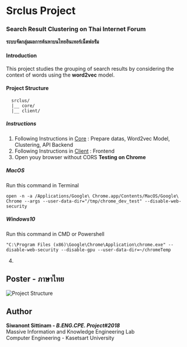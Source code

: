 # Srclus Project

### Search Result Clustering on Thai Internet Forum
**ระบบจัดกลุ่มผลการค้นหาบนไทยอินเทอร์เน็ตฟอรัม**

#### Introduction 

This project studies the grouping of search results by considering the context of words using the **word2vec** model. 

#### Project Structure
```
  srclus/
  |__ core/
  |__ client/
```
##### Instructions
1. Following Instructions in [Core](core/) : Prepare datas, Word2vec Model, Clustering, API Backend
2. Following Instructions in [Client](client/) : Frontend
3. Open youy browser without CORS
  **Testing on Chrome**

  ##### MacOS 
   Run this command in Terminal
  ```
  open -n -a /Applications/Google\ Chrome.app/Contents/MacOS/Google\ Chrome --args --user-data-dir="/tmp/chrome_dev_test" --disable-web-security
  ```

  ##### Windows10
   Run this command in CMD or Powershell
  ```
  "C:\Program Files (x86)\Google\Chrome\Application\chrome.exe" --disable-web-security --disable-gpu --user-data-dir=~/chromeTemp
  ```
4.

## Poster - ภาษาไทย
![Project Structure](https://lh3.googleusercontent.com/w_rIuxzc4qz09EsDw-L8tyd55FDOFkYeguQpyEuhnKVTy40tioFMoDTE54BSXOXTxh8NL0WiWGHJ-BOj6z7NBv-Dh9dasDCKSirMrLBv22aHighUIx9KX6CqtsEZ_9Za95Tq929wrghWSm5P1w4V9_H_gXk0LUjFZmyslRaLeZBqFy2bx4OH-0VhuO7UKb5XNsXq3WDNcv5KRWlkMI3FiH33sPCmffhnjQLt_AqCKYkm7vL9rKNck4uyPGo5HZHFu01tYAKg9BAFf5eBp2wpz_kUTh-iO8yppzVE4zqm9EVpZXO2L1QdjbLZgKdWUNs4mzgJ8KEanBnediVWNQJRObdaqOhvgGw7z0xEITViXhXB47J8ewwuQtSrCcXJWnn-QzjMmbEwlDOKqo_sVDZcmrLWmq1Dlwea4MTX1CWAlUecZwDEEKwUELWBSFw7JJGbtWdTqa0gXiS1sqk2C9fTwN0GRZjEab4KBgdpI7Ctj0uDKBBkSRxQRJdKka_eUSP2tBQDgY6Xkq7JDZAET65CYU9FkB2yHlu5EiU0gJVsUbd6YEByE3jPxs-PrLX3k13_ukM0UcuyFGEvAEmIYrtc_IdHrbBZgtYrGtHNGEcpcWM47qqnPIkEu5KOvKGZ7YYsXdBz-EBCDbZT0rWZ_eAhbDzYP-toiWHY0y2Ngaj8HY_IR-hLQ8OvChqzXHgy_oWHv6AK6JMAppBaqrzGzbZHGscCtg=w1396-h1974-no)


## Author

**Siwanont Sittinam - _B.ENG.CPE. Project#2018_**\
Massive Information and Knowledge Engineering Lab\
Computer Engineering - Kasetsart University 